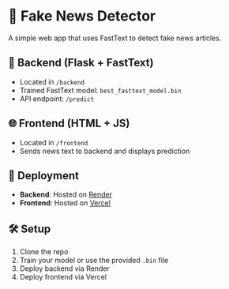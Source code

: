 # 📰 Fake News Detector

A simple web app that uses FastText to detect fake news articles.

## 🔧 Backend (Flask + FastText)
- Located in `/backend`
- Trained FastText model: `best_fasttext_model.bin`
- API endpoint: `/predict`

## 🌐 Frontend (HTML + JS)
- Located in `/frontend`
- Sends news text to backend and displays prediction

## 🚀 Deployment
- **Backend**: Hosted on [Render](https://render.com)
- **Frontend**: Hosted on [Vercel](https://vercel.com)

## 🛠️ Setup
1. Clone the repo
2. Train your model or use the provided `.bin` file
3. Deploy backend via Render
4. Deploy frontend via Vercel
